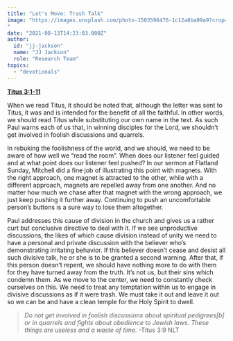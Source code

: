 ```yaml
---
title: "Let's Move: Trash Talk"
image: "https://images.unsplash.com/photo-1503596476-1c12a8ba09a9?crop=entropy&cs=srgb&fm=jpg&ixid=Mnw5NjYxfDB8MXxzZWFyY2h8MTB8fFRydXRofGVufDB8fHx8MTYxODIzNjM3Mw&ixlib=rb-1.2.1&q=85
"
date: "2021-08-13T14:23:03.000Z"
author:
  id: "jj-jackson"
  name: "JJ Jackson"
  role: "Research Team"
topics:
  - "devotionals"
---
```

[**Titus 3:1-11**][1]

When we read Titus, it should be noted that, although the letter was sent to Titus, it was and is intended for the benefit of all the faithful. In other words, we should read Titus while substituting our own name in the text. As such Paul warns each of us that, in winning disciples for the Lord, we shouldn’t get involved in foolish discussions and quarrels.

In rebuking the foolishness of the world, and we should, we need to be aware of how well we “read the room”. When does our listener feel guided and at what point does our listener feel pushed? In our sermon at Flatland Sunday, Mitchell did a fine job of illustrating this point with magnets. With the right approach, one magnet is attracted to the other, while with a different approach, magnets are repelled away from one another. And no matter how much we chase after that magnet with the wrong approach, we just keep pushing it further away. Continuing to push an uncomfortable person’s buttons is a sure way to lose them altogether.

Paul addresses this cause of division in the church and gives us a rather curt but conclusive directive to deal with it. If we see unproductive discussions, the likes of which cause division instead of unity we need to have a personal and private discussion with the believer who’s demonstrating irritating behavior. If this believer doesn’t cease and desist all such divisive talk, he or she is to be granted a second warning. After that, if this person doesn’t repent, we should have nothing more to do with them for they have turned away from the truth. It’s not us, but their sins which condemn them. As we move to the center, we need to constantly check  ourselves on this. We need to treat any temptation within us to engage in divisive discussions as if it were trash. We must take it out and leave it out so we can be and have a clean temple for the Holy Spirit to dwell.

> _Do not get involved in foolish discussions about spiritual pedigrees[b] or in quarrels and fights about obedience to Jewish laws. These things are useless and a waste of time._ -Titus 3:9 NLT

[1]: https://www.biblegateway.com/passage/?search=Titus+3%3A1-11&version=NLT
